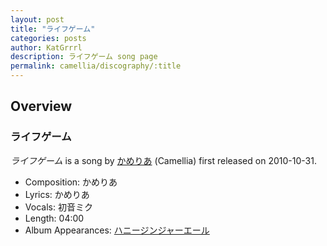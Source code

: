 ```yaml
---
layout: post
title: "ライフゲーム"
categories: posts
author: KatGrrrl
description: ライフゲーム song page
permalink: camellia/discography/:title
---
```


## Overview

### ライフゲーム

*ライフゲーム* is a song by [かめりあ](/camellia) (Camellia) first released on 2010-10-31.

* Composition: かめりあ
* Lyrics: かめりあ
* Vocals: 初音ミク
* Length: 04:00
* Album Appearances: [ハニージンジャーエール](<{% link postsInclude/_posts/camellia/albums/honey-ginjer-ale/2023-12-06-honey-ginjer-ale.md %}>)
